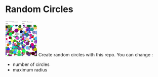 # Random Circles
<img src="/image/Untitled.png" height="20%" width="20%" alt="javascript"/>
Create random circles with this repo. You can change :

* number of circles
* maximum radius
